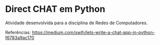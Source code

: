 # Direct CHAT em Python

Atividade desenvolvida para a disciplina de Redes de Computadores.


Referências:
https://medium.com/swlh/lets-write-a-chat-app-in-python-f6783a9ac170